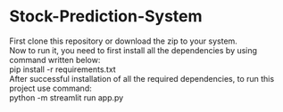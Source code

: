 # Stock-Prediction-System
First clone this repository or download the zip to your system.                                                                                                                  
Now to run it, you need to first install all the dependencies by using command written below:                                                                                    
pip install -r requirements.txt                                                                                                                                                  
After successful installation of all the required dependencies, to run this project use command:                                                                                 
python -m streamlit run app.py
